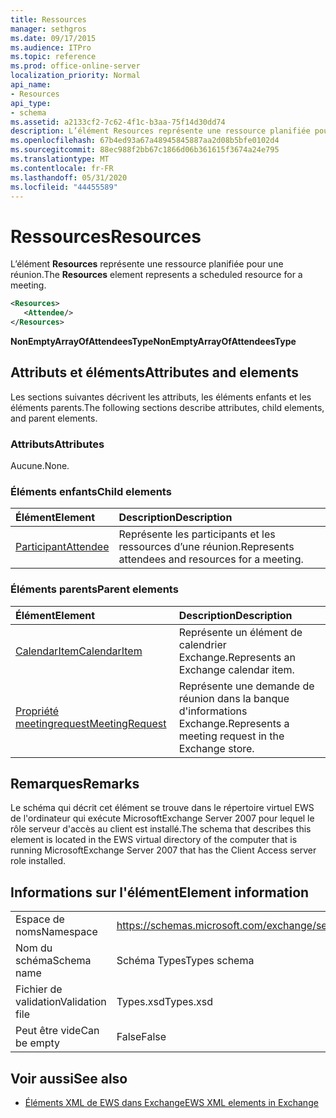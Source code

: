 ```yaml
---
title: Ressources
manager: sethgros
ms.date: 09/17/2015
ms.audience: ITPro
ms.topic: reference
ms.prod: office-online-server
localization_priority: Normal
api_name:
- Resources
api_type:
- schema
ms.assetid: a2133cf2-7c62-4f1c-b3aa-75f14d30dd74
description: L’élément Resources représente une ressource planifiée pour une réunion.
ms.openlocfilehash: 67b4ed93a67a48945845887aa2d08b5bfe0102d4
ms.sourcegitcommit: 88ec988f2bb67c1866d06b361615f3674a24e795
ms.translationtype: MT
ms.contentlocale: fr-FR
ms.lasthandoff: 05/31/2020
ms.locfileid: "44455589"
---
```

# <a name="resources"></a><span data-ttu-id="abc51-103">Ressources</span><span class="sxs-lookup"><span data-stu-id="abc51-103">Resources</span></span>

<span data-ttu-id="abc51-104">L’élément **Resources** représente une ressource planifiée pour une réunion.</span><span class="sxs-lookup"><span data-stu-id="abc51-104">The **Resources** element represents a scheduled resource for a meeting.</span></span> 
  
```xml
<Resources>
   <Attendee/>
</Resources>
```

 <span data-ttu-id="abc51-105">**NonEmptyArrayOfAttendeesType**</span><span class="sxs-lookup"><span data-stu-id="abc51-105">**NonEmptyArrayOfAttendeesType**</span></span>
## <a name="attributes-and-elements"></a><span data-ttu-id="abc51-106">Attributs et éléments</span><span class="sxs-lookup"><span data-stu-id="abc51-106">Attributes and elements</span></span>

<span data-ttu-id="abc51-107">Les sections suivantes décrivent les attributs, les éléments enfants et les éléments parents.</span><span class="sxs-lookup"><span data-stu-id="abc51-107">The following sections describe attributes, child elements, and parent elements.</span></span>
  
### <a name="attributes"></a><span data-ttu-id="abc51-108">Attributs</span><span class="sxs-lookup"><span data-stu-id="abc51-108">Attributes</span></span>

<span data-ttu-id="abc51-109">Aucune.</span><span class="sxs-lookup"><span data-stu-id="abc51-109">None.</span></span>
  
### <a name="child-elements"></a><span data-ttu-id="abc51-110">Éléments enfants</span><span class="sxs-lookup"><span data-stu-id="abc51-110">Child elements</span></span>

|<span data-ttu-id="abc51-111">**Élément**</span><span class="sxs-lookup"><span data-stu-id="abc51-111">**Element**</span></span>|<span data-ttu-id="abc51-112">**Description**</span><span class="sxs-lookup"><span data-stu-id="abc51-112">**Description**</span></span>|
|:-----|:-----|
|[<span data-ttu-id="abc51-113">Participant</span><span class="sxs-lookup"><span data-stu-id="abc51-113">Attendee</span></span>](attendee.md) <br/> |<span data-ttu-id="abc51-114">Représente les participants et les ressources d’une réunion.</span><span class="sxs-lookup"><span data-stu-id="abc51-114">Represents attendees and resources for a meeting.</span></span>  <br/> |
   
### <a name="parent-elements"></a><span data-ttu-id="abc51-115">Éléments parents</span><span class="sxs-lookup"><span data-stu-id="abc51-115">Parent elements</span></span>

|<span data-ttu-id="abc51-116">**Élément**</span><span class="sxs-lookup"><span data-stu-id="abc51-116">**Element**</span></span>|<span data-ttu-id="abc51-117">**Description**</span><span class="sxs-lookup"><span data-stu-id="abc51-117">**Description**</span></span>|
|:-----|:-----|
|[<span data-ttu-id="abc51-118">CalendarItem</span><span class="sxs-lookup"><span data-stu-id="abc51-118">CalendarItem</span></span>](calendaritem.md) <br/> |<span data-ttu-id="abc51-119">Représente un élément de calendrier Exchange.</span><span class="sxs-lookup"><span data-stu-id="abc51-119">Represents an Exchange calendar item.</span></span>  <br/> |
|[<span data-ttu-id="abc51-120">Propriété meetingrequest</span><span class="sxs-lookup"><span data-stu-id="abc51-120">MeetingRequest</span></span>](meetingrequest.md) <br/> |<span data-ttu-id="abc51-121">Représente une demande de réunion dans la banque d'informations Exchange.</span><span class="sxs-lookup"><span data-stu-id="abc51-121">Represents a meeting request in the Exchange store.</span></span>  <br/> |
   
## <a name="remarks"></a><span data-ttu-id="abc51-122">Remarques</span><span class="sxs-lookup"><span data-stu-id="abc51-122">Remarks</span></span>

<span data-ttu-id="abc51-123">Le schéma qui décrit cet élément se trouve dans le répertoire virtuel EWS de l'ordinateur qui exécute MicrosoftExchange Server 2007 pour lequel le rôle serveur d'accès au client est installé.</span><span class="sxs-lookup"><span data-stu-id="abc51-123">The schema that describes this element is located in the EWS virtual directory of the computer that is running MicrosoftExchange Server 2007 that has the Client Access server role installed.</span></span>
  
## <a name="element-information"></a><span data-ttu-id="abc51-124">Informations sur l'élément</span><span class="sxs-lookup"><span data-stu-id="abc51-124">Element information</span></span>

|||
|:-----|:-----|
|<span data-ttu-id="abc51-125">Espace de noms</span><span class="sxs-lookup"><span data-stu-id="abc51-125">Namespace</span></span>  <br/> |https://schemas.microsoft.com/exchange/services/2006/types  <br/> |
|<span data-ttu-id="abc51-126">Nom du schéma</span><span class="sxs-lookup"><span data-stu-id="abc51-126">Schema name</span></span>  <br/> |<span data-ttu-id="abc51-127">Schéma Types</span><span class="sxs-lookup"><span data-stu-id="abc51-127">Types schema</span></span>  <br/> |
|<span data-ttu-id="abc51-128">Fichier de validation</span><span class="sxs-lookup"><span data-stu-id="abc51-128">Validation file</span></span>  <br/> |<span data-ttu-id="abc51-129">Types.xsd</span><span class="sxs-lookup"><span data-stu-id="abc51-129">Types.xsd</span></span>  <br/> |
|<span data-ttu-id="abc51-130">Peut être vide</span><span class="sxs-lookup"><span data-stu-id="abc51-130">Can be empty</span></span>  <br/> |<span data-ttu-id="abc51-131">False</span><span class="sxs-lookup"><span data-stu-id="abc51-131">False</span></span>  <br/> |
   
## <a name="see-also"></a><span data-ttu-id="abc51-132">Voir aussi</span><span class="sxs-lookup"><span data-stu-id="abc51-132">See also</span></span>



- [<span data-ttu-id="abc51-133">Éléments XML de EWS dans Exchange</span><span class="sxs-lookup"><span data-stu-id="abc51-133">EWS XML elements in Exchange</span></span>](ews-xml-elements-in-exchange.md)

